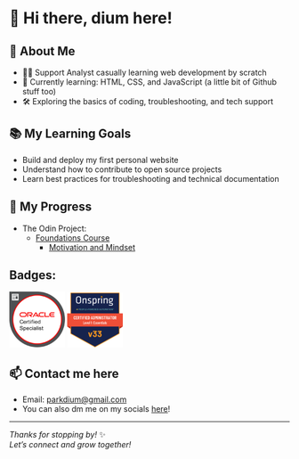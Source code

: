 # 👋 Hi there, dium here!

## 🌱 About Me
- 🧑‍💻 Support Analyst casually learning web development by scratch
- 🚀 Currently learning: HTML, CSS, and JavaScript (a little bit of Github stuff too)
- 🛠️ Exploring the basics of coding, troubleshooting, and tech support

## 📚 My Learning Goals
- Build and deploy my first personal website
- Understand how to contribute to open source projects
- Learn best practices for troubleshooting and technical documentation

## 📖 My Progress
- The Odin Project:
     - <a href="https://www.theodinproject.com/paths/foundations/courses/foundations">Foundations Course</a>
          - <a href="https://www.theodinproject.com/lessons/foundations-motivation-and-mindset">Motivation and Mindset</a>

## Badges:
<img src="images/Oracle-Certification-badge_OC-Specialist600X600.png" width="100" alt="Oracle Global Human Resources Cloud 2019 Certified Implementation Specialist"/> <img src="images/onspring-badge-58626.png" width="100" alt="Certified Onspring Administrator - Level 1: Essentials"/>

## 📫 Contact me here
- Email: parkdium@gmail.com
- You can also dm me on my socials <a href="https://bento.me/dium">here</a>!
  
---

_Thanks for stopping by!_ ✨  
_Let’s connect and grow together!_

